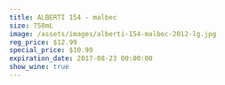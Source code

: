 ```yaml
---
title: ALBERTI 154 - malbec
size: 750mL
image: /assets/images/alberti-154-malbec-2012-lg.jpg
reg_price: $12.99
special_price: $10.99
expiration_date: 2017-08-23 00:00:00
show_wine: true
---
```



